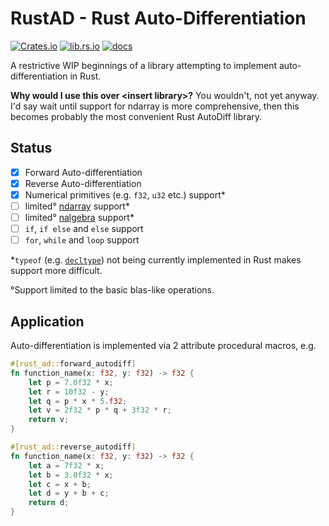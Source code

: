 # RustAD - Rust Auto-Differentiation

[![Crates.io](https://img.shields.io/crates/v/rust-ad)](https://crates.io/crates/rust-ad)
[![lib.rs.io](https://img.shields.io/crates/v/rust-ad?color=blue&label=lib.rs)](https://lib.rs/crates/rust-ad)
[![docs](https://img.shields.io/crates/v/rust-ad?color=yellow&label=docs)](https://docs.rs/rust-ad)

A restrictive WIP beginnings of a library attempting to implement auto-differentiation in Rust.

**Why would I use this over \<insert library\>?** You wouldn't, not yet anyway. I'd say wait until support for ndarray is more comprehensive, then this becomes probably the most convenient Rust AutoDiff library.

## Status

- [x] Forward Auto-differentiation
- [x] Reverse Auto-differentiation
- [x] Numerical primitives (e.g. `f32`, `u32` etc.) support*
- [ ] limited° [ndarray](https://github.com/rust-ndarray/ndarray) support*
- [ ] limited° [nalgebra](https://docs.rs/nalgebra/latest/nalgebra/) support*
- [ ] `if`, `if else` and `else` support
- [ ] `for`, `while` and `loop` support

*`typeof` (e.g. [`decltype`](https://en.cppreference.com/w/cpp/language/decltype)) not being currently implemented in Rust makes support more difficult.

°Support limited to the basic blas-like operations.

## Application

Auto-differentiation is implemented via 2 attribute procedural macros, e.g.

```rust
#[rust_ad::forward_autodiff]
fn function_name(x: f32, y: f32) -> f32 {
    let p = 7.0f32 * x;
    let r = 10f32 - y;
    let q = p * x * 5.f32;
    let v = 2f32 * p * q + 3f32 * r;
    return v;
}
```
```rust
#[rust_ad::reverse_autodiff]
fn function_name(x: f32, y: f32) -> f32 {
    let a = 7f32 * x;
    let b = 3.0f32 * x;
    let c = x + b;
    let d = y + b + c;
    return d;
}
```
